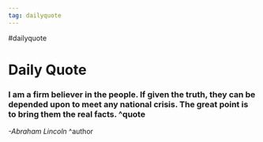 ```yaml
---
tag: dailyquote
---
```


#dailyquote

# Daily Quote

### I am a firm believer in the people. If given the truth, they can be depended upon to meet any national crisis. The great point is to bring them the real facts. ^quote
*-Abraham Lincoln* ^author
